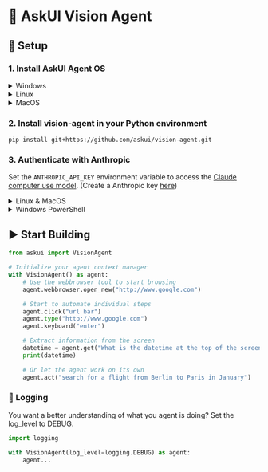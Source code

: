 # 🤖 AskUI Vision Agent

## 🔧 Setup

### 1. Install AskUI Agent OS

<details>
  <summary>Windows</summary>
  
  ##### AMD64

[AskUI Installer for AMD64](https://files.askui.com/releases/Installer/24.9.1/AskUI-Suite-24.9.1-Installer-Win-AMD64-Full.exe)

##### ARM64

[AskUI Installer for ARM64](https://files.askui.com/releases/Installer/24.9.1/AskUI-Suite-24.9.1-Installer-Win-ARM64-Full.exe)
</details>


<details>
  <summary>Linux</summary>
  
##### AMD64

```shell
curl -o /tmp/AskUI-Suite-24.9.1-User-Installer-Linux-x64-Full.run https://files.askui.com/releases/Installer/24.9.1/AskUI-Suite-24.9.1-User-Installer-Linux-x64-Full.run

bash /tmp/AskUI-Suite-24.9.1-User-Installer-Linux-x64-Full.run
```

##### ARM64


```shell
curl -o /tmp/AskUI-Suite-24.9.1-User-Installer-Linux-ARM64-Full.run https://files.askui.com/releases/Installer/24.9.1/AskUI-Suite-24.9.1-User-Installer-Linux-ARM64-Full.run

bash /tmp/AskUI-Suite-24.9.1-User-Installer-Linux-ARM64-Full.run
```
</details>


<details>
  <summary>MacOS</summary>
  
```shell
curl -o /tmp/AskUI-Suite-24.9.1-User-Installer-MacOS-ARM64-Full.run https://files.askui.com/releases/Installer/24.9.1/AskUI-Suite-24.9.1-User-Installer-MacOS-ARM64-Full.run

bash /tmp/AskUI-Suite-24.9.1-User-Installer-MacOS-ARM64-Full.run
```
</details>


### 2. Install vision-agent in your Python environment

```shell
pip install git+https://github.com/askui/vision-agent.git
```

### 3. Authenticate with Anthropic

Set the `ANTHROPIC_API_KEY` environment variable to access the [Claude computer use model](https://docs.anthropic.com/en/docs/build-with-claude/computer-use). (Create a Anthropic key [here](https://console.anthropic.com/settings/keys))

<details>
  <summary>Linux & MacOS</summary>
  
  Use export to set an evironment variable:

  ```shell
  export ANTHROPIC_API_KEY=<your-api-key-here>
  ```
</details>

<details>
  <summary>Windows PowerShell</summary>
  
  Set an environment variable with $env:

  ```shell
  $env:ANTHROPIC_API_KEY="<your-api-key-here>"
  ```
</details>

## ▶️ Start Building

```python
from askui import VisionAgent

# Initialize your agent context manager
with VisionAgent() as agent:
    # Use the webbrowser tool to start browsing
    agent.webbrowser.open_new("http://www.google.com")

    # Start to automate individual steps
    agent.click("url bar")
    agent.type("http://www.google.com")
    agent.keyboard("enter")

    # Extract information from the screen
    datetime = agent.get("What is the datetime at the top of the screen?")
    print(datetime)

    # Or let the agent work on its own
    agent.act("search for a flight from Berlin to Paris in January")
```


### 📜 Logging

You want a better understanding of what you agent is doing? Set the log_level to DEBUG.

```python
import logging

with VisionAgent(log_level=logging.DEBUG) as agent:
    agent...
```
